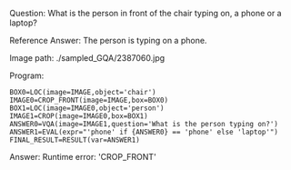 Question: What is the person in front of the chair typing on, a phone or a laptop?

Reference Answer: The person is typing on a phone.

Image path: ./sampled_GQA/2387060.jpg

Program:

```
BOX0=LOC(image=IMAGE,object='chair')
IMAGE0=CROP_FRONT(image=IMAGE,box=BOX0)
BOX1=LOC(image=IMAGE0,object='person')
IMAGE1=CROP(image=IMAGE0,box=BOX1)
ANSWER0=VQA(image=IMAGE1,question='What is the person typing on?')
ANSWER1=EVAL(expr="'phone' if {ANSWER0} == 'phone' else 'laptop'")
FINAL_RESULT=RESULT(var=ANSWER1)
```
Answer: Runtime error: 'CROP_FRONT'

